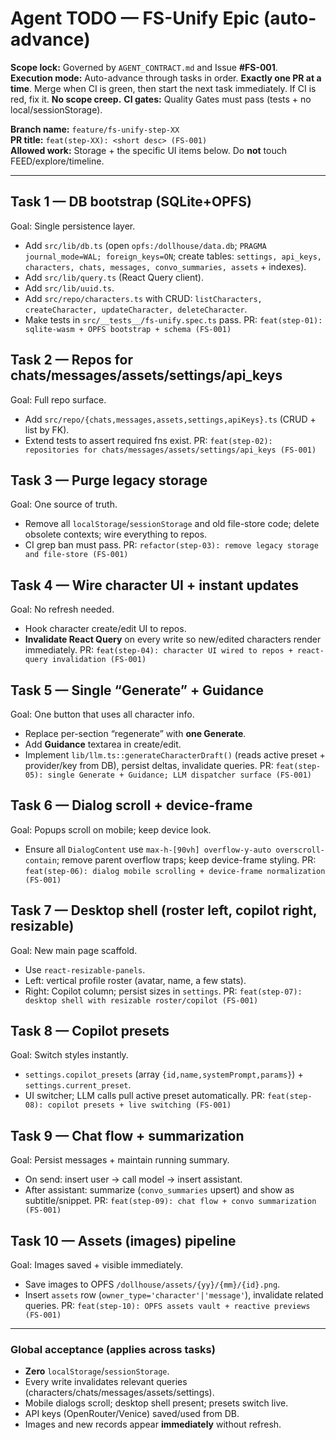 # Agent TODO — FS-Unify Epic (auto-advance)

**Scope lock:** Governed by `AGENT_CONTRACT.md` and Issue **#FS-001**.  
**Execution mode:** Auto-advance through tasks in order. **Exactly one PR at a time**. Merge when CI is green, then start the next task immediately. If CI is red, fix it. **No scope creep.**
**CI gates:** Quality Gates must pass (tests + no local/sessionStorage).

**Branch name:** `feature/fs-unify-step-XX`  
**PR title:** `feat(step-XX): <short desc> (FS-001)`  
**Allowed work:** Storage + the specific UI items below. Do **not** touch FEED/explore/timeline.

---

## Task 1 — DB bootstrap (SQLite+OPFS)

Goal: Single persistence layer.

- Add `src/lib/db.ts` (open `opfs:/dollhouse/data.db`; `PRAGMA journal_mode=WAL; foreign_keys=ON`; create tables: `settings, api_keys, characters, chats, messages, convo_summaries, assets` + indexes).
- Add `src/lib/query.ts` (React Query client).
- Add `src/lib/uuid.ts`.
- Add `src/repo/characters.ts` with CRUD: `listCharacters, createCharacter, updateCharacter, deleteCharacter`.
- Make tests in `src/__tests__/fs-unify.spec.ts` pass.
  PR: `feat(step-01): sqlite-wasm + OPFS bootstrap + schema (FS-001)`

## Task 2 — Repos for chats/messages/assets/settings/api_keys

Goal: Full repo surface.

- Add `src/repo/{chats,messages,assets,settings,apiKeys}.ts` (CRUD + list by FK).
- Extend tests to assert required fns exist.
  PR: `feat(step-02): repositories for chats/messages/assets/settings/api_keys (FS-001)`

## Task 3 — Purge legacy storage

Goal: One source of truth.

- Remove all `localStorage`/`sessionStorage` and old file-store code; delete obsolete contexts; wire everything to repos.
- CI grep ban must pass.
  PR: `refactor(step-03): remove legacy storage and file-store (FS-001)`

## Task 4 — Wire character UI + instant updates

Goal: No refresh needed.

- Hook character create/edit UI to repos.
- **Invalidate React Query** on every write so new/edited characters render immediately.
  PR: `feat(step-04): character UI wired to repos + react-query invalidation (FS-001)`

## Task 5 — Single “Generate” + Guidance

Goal: One button that uses all character info.

- Replace per-section “regenerate” with **one Generate**.
- Add **Guidance** textarea in create/edit.
- Implement `lib/llm.ts::generateCharacterDraft()` (reads active preset + provider/key from DB), persist deltas, invalidate queries.
  PR: `feat(step-05): single Generate + Guidance; LLM dispatcher surface (FS-001)`

## Task 6 — Dialog scroll + device-frame

Goal: Popups scroll on mobile; keep device look.

- Ensure all `DialogContent` use `max-h-[90vh] overflow-y-auto overscroll-contain`; remove parent overflow traps; keep device-frame styling.
  PR: `feat(step-06): dialog mobile scrolling + device-frame normalization (FS-001)`

## Task 7 — Desktop shell (roster left, copilot right, resizable)

Goal: New main page scaffold.

- Use `react-resizable-panels`.
- Left: vertical profile roster (avatar, name, a few stats).
- Right: Copilot column; persist sizes in `settings`.
  PR: `feat(step-07): desktop shell with resizable roster/copilot (FS-001)`

## Task 8 — Copilot presets

Goal: Switch styles instantly.

- `settings.copilot_presets` (array `{id,name,systemPrompt,params}`) + `settings.current_preset`.
- UI switcher; LLM calls pull active preset automatically.
  PR: `feat(step-08): copilot presets + live switching (FS-001)`

## Task 9 — Chat flow + summarization

Goal: Persist messages + maintain running summary.

- On send: insert user → call model → insert assistant.
- After assistant: summarize (`convo_summaries` upsert) and show as subtitle/snippet.
  PR: `feat(step-09): chat flow + convo summarization (FS-001)`

## Task 10 — Assets (images) pipeline

Goal: Images saved + visible immediately.

- Save images to OPFS `/dollhouse/assets/{yy}/{mm}/{id}.png`.
- Insert `assets` row (`owner_type='character'|'message'`), invalidate related queries.
  PR: `feat(step-10): OPFS assets vault + reactive previews (FS-001)`

---

### Global acceptance (applies across tasks)

- **Zero** `localStorage`/`sessionStorage`.
- Every write invalidates relevant queries (characters/chats/messages/assets/settings).
- Mobile dialogs scroll; desktop shell present; presets switch live.
- API keys (OpenRouter/Venice) saved/used from DB.
- Images and new records appear **immediately** without refresh.
